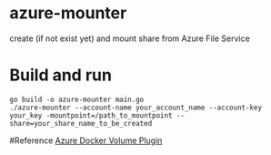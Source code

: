 # azure-mounter
create (if not exist yet) and mount share from Azure File Service

# Build and run
```console
go build -o azure-mounter main.go
./azure-mounter --account-name your_account_name --account-key your_key -mountpoint=/path_to_mountpoint --share=your_share_name_to_be_created
```
#Reference
[Azure Docker Volume Plugin](https://github.com/Azure/azurefile-dockervolumedriver)
